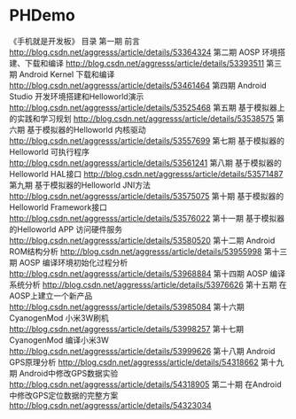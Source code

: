 # PHDemo
《手机就是开发板》 目录
第一期 前言 http://blog.csdn.net/aggresss/article/details/53364324
第二期 AOSP 环境搭建、下载和编译 http://blog.csdn.net/aggresss/article/details/53393511
第三期 Android Kernel 下载和编译 http://blog.csdn.net/aggresss/article/details/53461464
第四期 Android Studio 开发环境搭建和Helloworld演示 http://blog.csdn.net/aggresss/article/details/53525468
第五期 基于模拟器上的实践和学习规划 http://blog.csdn.net/aggresss/article/details/53538575
第六期 基于模拟器的Helloworld 内核驱动 http://blog.csdn.net/aggresss/article/details/53557699
第七期 基于模拟器的Helloworld 可执行程序 http://blog.csdn.net/aggresss/article/details/53561241
第八期 基于模拟器的Helloworld HAL接口 http://blog.csdn.net/aggresss/article/details/53571487
第九期 基于模拟器的Helloworld JNI方法 http://blog.csdn.net/aggresss/article/details/53575075
第十期 基于模拟器的Helloworld Framework接口 http://blog.csdn.net/aggresss/article/details/53576022
第十一期 基于模拟器的Helloworld APP 访问硬件服务 http://blog.csdn.net/aggresss/article/details/53580520
第十二期 Android ROM结构分析 http://blog.csdn.net/aggresss/article/details/53955998
第十三期 AOSP 编译环境初始化过程分析 http://blog.csdn.net/aggresss/article/details/53968884
第十四期 AOSP 编译系统分析 http://blog.csdn.net/aggresss/article/details/53976626
第十五期 在AOSP上建立一个新产品 http://blog.csdn.net/aggresss/article/details/53985084
第十六期 CyanogenMod 小米3W刷机 http://blog.csdn.net/aggresss/article/details/53998257
第十七期 CyanogenMod 编译小米3W http://blog.csdn.net/aggresss/article/details/53999626
第十八期 Android GPS原理分析 http://blog.csdn.net/aggresss/article/details/54318662
第十九期 Android中修改GPS数据实验 http://blog.csdn.net/aggresss/article/details/54318905
第二十期 在Android中修改GPS定位数据的完整方案 http://blog.csdn.net/aggresss/article/details/54323034
